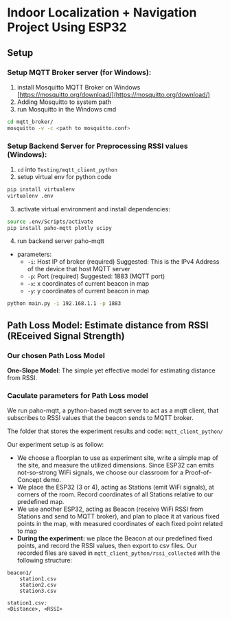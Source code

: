 # Indoor Localization + Navigation Project Using ESP32

## Setup

### Setup MQTT Broker server (for Windows):
1. install Mosquitto MQTT Broker on Windows
[https://mosquitto.org/download/](https://mosquitto.org/download/)
2. Adding Mosquitto to system path
3. run Mosquitto in the Windows cmd

```bash
cd mqtt_broker/
mosquitto -v -c <path to mosquitto.conf>
```

### Setup Backend Server for Preprocessing RSSI values (Windows):
1. `cd` into `Testing/mqtt_client_python`
2. setup virtual env for python code
```bash
pip install virtualenv
virtualenv .env
```
3. activate virtual environment and install dependencies:

```bash
source .env/Scripts/activate
pip install paho-mqtt plotly scipy
```
4. run backend server paho-mqtt
- parameters:
    + `-i`: Host IP of broker (required) 
        Suggested: This is the IPv4 Address of the device that host MQTT server
    + `-p`: Port (required)
        Suggested: 1883 (MQTT port)
    + `-x`: x coordinates of current beacon in map
    + `-y`: y coordinates of current beacon in map

```bash
python main.py -i 192.168.1.1 -p 1883
```

## Path Loss Model: Estimate distance from RSSI (REceived Signal Strength)

### Our chosen Path Loss Model

**One-Slope Model**: The simple yet effective model for estimating distance from RSSI.

### Caculate parameters for Path Loss model

We run paho-mqtt, a python-based mqtt server to act as a mqtt client, that subscribes to RSSI values that the beacon sends to MQTT broker.

The folder that stores the experiment results and code: `mqtt_client_python/`

Our experiment setup is as follow:

- We choose a floorplan to use as experiment site, write a simple map of the site, and measure the utilized dimensions. Since ESP32 can emits not-so-strong WiFi signals, we choose our classroom for a Proof-of-Concept demo.
- We place the ESP32 (3 or 4), acting as Stations (emit WiFi signals), at corners of the room. Record coordinates of all Stations relative to our predefined map.
- We use another ESP32, acting as Beacon (receive WiFi RSSI from Stations and send to MQTT broker), and plan to place it at various fixed points in the map, with measured coordinates of each fixed point related to map
- **During the experiment:** we place the Beacon at our predefined fixed points, and record the RSSI values, then export to csv files. Our recorded files are saved in `mqtt_client_python/rssi_collected` with the following structure:

```
beacon1/
    station1.csv
    station2.csv
    station3.csv

station1.csv:
<Distance>, <RSSI>
```